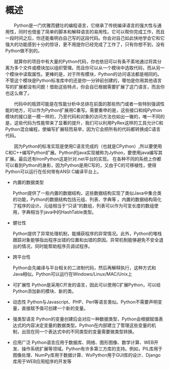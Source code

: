 # 概述

  &#160; &#160; &#160; &#160;Python是一门优雅而健壮的编程语言，它继承了传统编译语言的强大性与通用性，同时也借鉴了简单的脚本和解释语言的易用性。它可以帮你完成工作，而且一段时间之后，你还能看明白自己写的这段代码。你会对自己如此快地学会它和它强大的功能感到十分的惊讶，更不用提你已经完成了工作了，只有你想不到，没有Python做不到的。

  &#160; &#160; &#160; &#160;就算你的项目中有大量的Python代码，你也依旧可以有条不紊地通过将其分离为多个文件或模块加以组织管理。而且你可以从一个模块中选取代码，而从另一个模块中读取属性。更棒的是，对于所有模块，Python的访问语法都是相同的。不管这个模块是Python标准库中的还是你一分钟前创建的，哪怕是你用其他语言写的扩展都没有问题！借助这些特点，你会自已根据需要扩展了这门语言，而且你也这么做了。

  &#160; &#160; &#160; &#160;代码中的瓶颈可能是在性能分析中总排在前面的那些热门或者一些特别强调性能的地方，可以作为Python扩展用C重写。需要重申的是，这些接口和纯Python模块的接口是一模一样的，乃至代码和对象的访问方法也如出一辙的，唯一不同的是，这些代码为性能带来了显著的提升，我们可以利用PyRex这样的工具允计C和Python混合编程，使编写扩展轻而易举，因为它会把所有的代码都转换成C语言代码。

  &#160; &#160; &#160; &#160;因为Python的标准实现是使用C语言完成的（也就是CPython）,所以要使用C和C++编写Python扩展。Python的java实现被称为Jython，要使用java编写其扩展。最后还有IronPython这是针对.net平台的实现。
在各种不同的系统上你都可以看到Python的身影，因为Python是用C写的，又由于C的可移植性，使得Python可以运行在任何带有ANSI C编译平台上。

* 内置的数据类型

  Python提供了一些内置的数据结构，这些数据结构实现了类似Java中集合类的功能，Python的数据结构包括元组、列表、字典等 。内置的数据结构简化了程序的设计。元组相当于“只读”的数组，列表可以作为可变长度的数组使用，字典相当于java中的HashTable类型。

* 健壮性

  Python提供了异常处理机制，能捕获程序的异常情况。此外，Python的堆栈跟踪对象能够指出程序出错的位置和出错的原因。异常机制能够避免不安全退出的情况，同时能帮助程序员调试程序。

* 跨平台性

  Python会先编译与平台相关的二进制代码，然后再解释执行，这种方式和Java相似。Python可以运行在Windows/Linux/MAC/Unix上

* 可扩展性
  Python是采用C开发的语言，因此可以使用C扩展Python，可以给Python添加新的模块、新的类。

* 动态性
  Python与Javascript、PHP、Perl等语言类似。Python不需要声明变量，直接赋予值可创建一个新的变量。

* 强类型语言
  Python的变量创建后会对应一种数据类型，Python会根据赋值表达式的内容决定变量的数据类型。Python在内部建立了管理这些变量的机制，出现在同一个表达式中的不同类型的变量需要做类型转换。

* 应用广泛
  Python语言应用于数据库、网络、图形图像、数学计算、WEB开发、操作系统扩展等领域。Python有许多第三方库的支持。例如，PIL库用于图像处理、NumPy库用于数据计算、WxPython用于GUI库的设计、Django库用于WEB应用程序的开发等 


